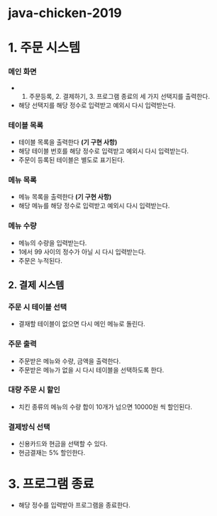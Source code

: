 # java-chicken-2019

# 1. 주문 시스템

### 메인 화면
- 1. 주문등록, 2. 결제하기, 3. 프로그램 종료의 세 가지 선택지를 출력한다. 
- 해당 선택지를 해당 정수로 입력받고 예외시 다시 입력받는다. 

### 테이블 목록
- 테이블 목록을 출력한다 **(기 구현 사항)**
- 해당 테이블 번호를 해당 정수로 입력받고 예외시 다시 입력받는다.
- 주문이 등록된 테이블은 별도로 표기된다. 

### 메뉴 목록
- 메뉴 목록을 출력한다 **(기 구현 사항)** 
- 해당 메뉴를 해당 정수로 입력받고 예외시 다시 입력받는다. 

### 메뉴 수량
- 메뉴의 수량을 입력받는다. 
- 1에서 99 사이의 정수가 아닐 시 다시 입력받는다. 
- 주문은 누적된다.

## 2. 결제 시스템

### 주문 시 테이블 선택
- 결재할 테이블이 없으면 다시 메인 메뉴로 돌린다. 

### 주문 출력
- 주문받은 메뉴와 수량, 금액을 출력한다.
- 주문받은 메뉴가 없을 시 다시 테이블을 선택하도록 한다. 

### 대량 주문 시 할인
- 치킨 종류의 메뉴의 수량 합이 10개가 넘으면 10000원 씩 할인된다. 

### 결제방식 선택
- 신용카드와 현금을 선택할 수 있다. 
- 현금결재는 5% 할인한다. 

# 3. 프로그램 종료
- 해당 정수를 입력받아 프로그램을 종료한다. 